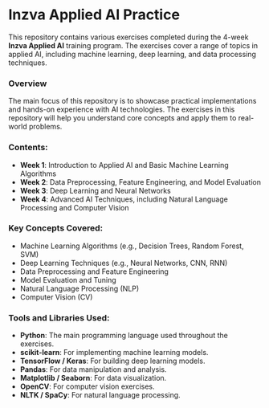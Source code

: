# Inzva Applied AI Practice

This repository contains various exercises completed during the 4-week **Inzva Applied AI** training program. The exercises cover a range of topics in applied AI, including machine learning, deep learning, and data processing techniques.

### Overview
The main focus of this repository is to showcase practical implementations and hands-on experience with AI technologies. The exercises in this repository will help you understand core concepts and apply them to real-world problems. 

### Contents:
- **Week 1**: Introduction to Applied AI and Basic Machine Learning Algorithms
- **Week 2**: Data Preprocessing, Feature Engineering, and Model Evaluation
- **Week 3**: Deep Learning and Neural Networks
- **Week 4**: Advanced AI Techniques, including Natural Language Processing and Computer Vision

### Key Concepts Covered:
- Machine Learning Algorithms (e.g., Decision Trees, Random Forest, SVM)
- Deep Learning Techniques (e.g., Neural Networks, CNN, RNN)
- Data Preprocessing and Feature Engineering
- Model Evaluation and Tuning
- Natural Language Processing (NLP)
- Computer Vision (CV)

### Tools and Libraries Used:
- **Python**: The main programming language used throughout the exercises.
- **scikit-learn**: For implementing machine learning models.
- **TensorFlow / Keras**: For building deep learning models.
- **Pandas**: For data manipulation and analysis.
- **Matplotlib / Seaborn**: For data visualization.
- **OpenCV**: For computer vision exercises.
- **NLTK / SpaCy**: For natural language processing.
